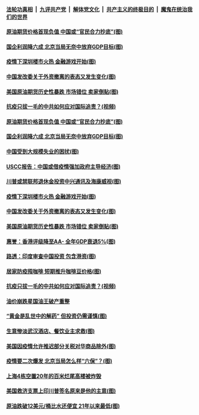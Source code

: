 ####  [法轮功真相](../../../../basic/blob/master/README.md?t=04221301) &nbsp;|&nbsp; [九评共产党](../../../../9ping.md/blob/master/README.md?t=04221301) &nbsp;|&nbsp; [解体党文化](../../../../jtdwh.md/blob/master/README.md?t=04221301)  &nbsp;|&nbsp; [共产主义的终极目的](../../../../gczydzjmd.md/blob/master/README.md?t=04221301) &nbsp;|&nbsp; [魔鬼在统治我们的世界](../../../../mgztzwmdsj.md/blob/master/README.md?t=04221301) 

#### [原油期货价格首现负值 中国或“官民合力抄底”(图)](../pages/p5/930602.md?t=04221301) 

#### [国企利润降六成 北京当局无奈中放弃GDP目标(图)](../pages/p5/930618.md?t=04221301) 

#### [疫情下深圳楼市火热 金融游戏开始(图)](../pages/p5/930589.md?t=04221301) 

#### [中国发改委关于外资撤离的表态又发生变化(图)](../pages/p5/930585.md?t=04221301) 

#### [美国原油期货历史性暴跌 市场错位 卖家倒贴(图)](../pages/p5/930574.md?t=04221301) 

#### [抗疫只拔一毛的中共如何应对国际追责？(视频)](../pages/p5/930489.md?t=04221301) 

#### [原油期货价格首现负值 中国或“官民合力抄底”(图)](../pages/p5/930602.md?t=04221301) 

#### [国企利润降六成 北京当局无奈中放弃GDP目标(图)](../pages/p5/930618.md?t=04221301) 

#### [中国受到大规模失业的困扰(图)](../pages/p5/930647.md?t=04221301) 

#### [USCC报告：中国或借疫情强加政府主导经济(图)](../pages/p5/930643.md?t=04221301) 

#### [川普或禁联邦退休金投资中兴通讯及海康威视(图)](../pages/p5/930597.md?t=04221301) 

#### [疫情下深圳楼市火热 金融游戏开始(图)](../pages/p5/930589.md?t=04221301) 

#### [中国发改委关于外资撤离的表态又发生变化(图)](../pages/p5/930585.md?t=04221301) 

#### [美国原油期货历史性暴跌 市场错位 卖家倒贴(图)](../pages/p5/930574.md?t=04221301) 

#### [惠誉：香港评级降至AA- 全年GDP衰退5%(图)](../pages/p5/930554.md?t=04221301) 

#### [路透：印度审查中国投资 包含港资(图)](../pages/p5/930550.md?t=04221301) 

#### [居家防疫囤咖啡 短期推升咖啡豆价格(图)](../pages/p5/930549.md?t=04221301) 

#### [抗疫只拔一毛的中共如何应对国际追责？(视频)](../pages/p5/930489.md?t=04221301) 

#### [油价崩跌星国油王破产重整](../pages/p5/930503.md?t=04221301) 

#### [“黄金是乱世中的解药” 但投资仍需谨慎(图)](../pages/p5/930477.md?t=04221301) 

#### [生意惨淡武汉酒店、餐饮业主求救(图)](../pages/p5/930501.md?t=04221301) 

#### [美国因疫情允许推迟部分关税对华商品除外(图)](../pages/p5/930498.md?t=04221301) 

#### [疫情要二次爆发 北京当局怎么样“六保”？(图)](../pages/p5/930459.md?t=04221301) 

#### [上海4栋空置20年的百米烂尾高楼被炸毁](../pages/p5/930455.md?t=04221301) 

#### [美国救济支票上印川普签名原来是他的主意(图)](../pages/p5/930452.md?t=04221301) 

#### [原油跌破12美元/桶比水还便宜 21年以来最低(图)](../pages/p5/930447.md?t=04221301) 

